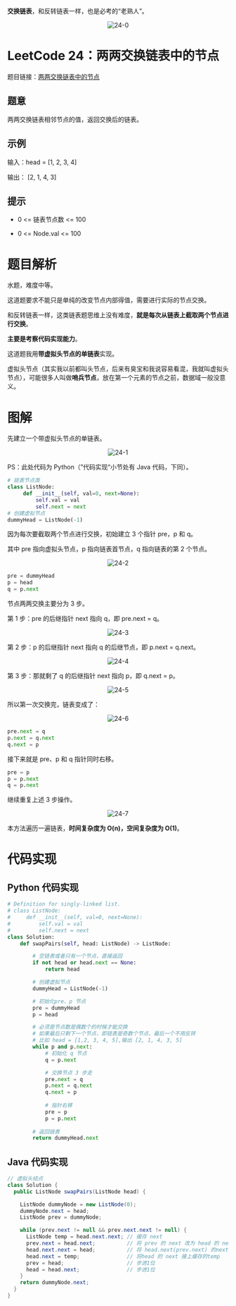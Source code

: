 **交换链表**，和反转链表一样，也是必考的“老熟人”。

<div align=center>

![24-0](https://cdn.codegoudan.com/img/24-0.png)

</div>

# LeetCode 24：两两交换链表中的节点

题目链接：[两两交换链表中的节点](https://leetcode-cn.com/problems/swap-nodes-in-pairs/)



## 题意

两两交换链表相邻节点的值，返回交换后的链表。



## 示例

输入：head = [1, 2, 3, 4]

输出： [2, 1, 4, 3]



## 提示

- 0 <= 链表节点数 <= 100

- 0 <= Node.val <= 100



# 题目解析

水题，难度中等。

这道题要求不能只是单纯的改变节点内部得值，需要进行实际的节点交换。

和反转链表一样，这类链表题思维上没有难度，**就是每次从链表上截取两个节点进行交换**。

**主要是考察代码实现能力**。

这道题我用**带虚拟头节点的单链表**实现。

虚拟头节点（其实我以前都叫头节点，后来有臭宝和我说容易看混，我就叫虚拟头节点），可能很多人叫做**哨兵节点**，放在第一个元素的节点之前，数据域一般没意义。



# 图解

先建立一个带虚拟头节点的单链表。

<div align=center>

![24-1](https://cdn.codegoudan.com/img/24-1.png)

</div>

PS：此处代码为 Python（”代码实现“小节处有 Java 代码，下同）。

```Python
# 链表节点类
class ListNode:
     def __init__(self, val=0, next=None):
         self.val = val
         self.next = next
# 创建虚拟节点
dummyHead = ListNode(-1)
```

因为每次要截取两个节点进行交换，初始建立 3 个指针 pre，p 和 q。

其中 pre 指向虚拟头节点，p 指向链表首节点，q 指向链表的第 2 个节点。

<div align=center>

![24-2](https://cdn.codegoudan.com/img/24-2.png)

</div>

```Python
pre = dummyHead
p = head
q = p.next
```

节点两两交换主要分为 3 步。

第 1 步：pre 的后继指针 next 指向 q，即 pre.next = q。

<div align=center>

![24-3](https://cdn.codegoudan.com/img/24-3.png)

</div>

第 2 步：p 的后继指针 next 指向 q 的后继节点，即 p.next = q.next。

<div align=center>

![24-4](https://cdn.codegoudan.com/img/24-4.png)

</div>

第 3 步：那就剩了 q 的后继指针 next 指向 p，即 q.next = p。

<div align=center>

![24-5](https://cdn.codegoudan.com/img/24-5.png)

</div>

所以第一次交换完，链表变成了：

<div align=center>

![24-6](https://cdn.codegoudan.com/img/24-6.png)

</div>

```Python
pre.next = q
p.next = q.next
q.next = p
```

接下来就是 pre、p 和 q 指针同时右移。

```Python
pre = p
p = p.next
q = p.next
```

继续重复上述 3 步操作。

<div align=center>

![24-7](https://cdn.codegoudan.com/img/24-7.png)

</div>

本方法遍历一遍链表，**时间复杂度为 O(n)，空间复杂度为 O(1)**。



# 代码实现



## Python 代码实现

```Python
# Definition for singly-linked list.
# class ListNode:
#     def __init__(self, val=0, next=None):
#         self.val = val
#         self.next = next
class Solution:
    def swapPairs(self, head: ListNode) -> ListNode:

        # 空链表或者只有一个节点，直接返回
        if not head or head.next == None:
            return head

        # 创建虚拟节点
        dummyHead = ListNode(-1)

        # 初始化pre、p 节点
        pre = dummyHead
        p = head

        # 必须是节点数是偶数个的时候才能交换
        # 如果最后只剩下一个节点，即链表是奇数个节点，最后一个不用反转
        # 比如 head = [1,2, 3, 4, 5],输出 [2, 1, 4, 3, 5]
        while p and p.next:
            # 初始化 q 节点
            q = p.next

            # 交换节点 3 步走
            pre.next = q
            p.next = q.next
            q.next = p
            
            # 指针右移
            pre = p
            p = p.next
        
        # 返回链表
        return dummyHead.next
```



## Java 代码实现

```java
// 虚拟头结点
class Solution {
  public ListNode swapPairs(ListNode head) {

    ListNode dummyNode = new ListNode(0);
    dummyNode.next = head;
    ListNode prev = dummyNode;

    while (prev.next != null && prev.next.next != null) {
      ListNode temp = head.next.next; // 缓存 next
      prev.next = head.next;          // 将 prev 的 next 改为 head 的 next
      head.next.next = head;          // 将 head.next(prev.next) 的next，指向 head
      head.next = temp;               // 将head 的 next 接上缓存的temp
      prev = head;                    // 步进1位
      head = head.next;               // 步进1位
    }
    return dummyNode.next;
  }
}
```


